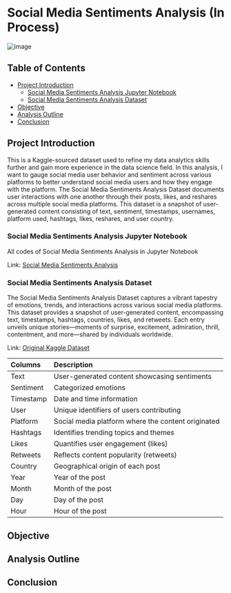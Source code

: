 # Social Media Sentiments Analysis (In Process)

![image](https://github.com/jasondo-da/Social_Media_Sentiments_Analysis/assets/138195365/2e065f22-74b1-4722-86f8-ce8af7c19fb9)

## Table of Contents

- [Project Introduction](#project-introduction)
    - [Social Media Sentiments Analysis Jupyter Notebook](#social-media-sentiments-analysis-jupyter-notebook)
    - [Social Media Sentiments Analysis Dataset](#social-media-sentiments-analysis-dataset)
- [Objective](#objective)
- [Analysis Outline](#analysis-outline)
- [Conclusion](#conclusion)

## Project Introduction

This is a Kaggle-sourced dataset used to refine my data analytics skills further and gain more experience in the data science field. In this analysis, I want to gauge social media user behavior and sentiment across various platforms to better understand social media users and how they engage with the platform. The Social Media Sentiments Analysis Dataset documents user interactions with one another through their posts, likes, and reshares across multiple social media platforms. This dataset is a snapshot of user-generated content consisting of text, sentiment, timestamps, usernames, platform used, hashtags, likes, reshares, and user country. 

### Social Media Sentiments Analysis Jupyter Notebook

All codes of Social Media Sentiments Analysis in Jupyter Notebook

Link: [Social Media Sentiments Analysis](https://github.com/jasondo-da/Social_Media_Sentiments_Analysis/blob/main/social_media_sentiments_analysis.ipynb)

### Social Media Sentiments Analysis Dataset

The Social Media Sentiments Analysis Dataset captures a vibrant tapestry of emotions, trends, and interactions across various social media platforms. This dataset provides a snapshot of user-generated content, encompassing text, timestamps, hashtags, countries, likes, and retweets. Each entry unveils unique stories—moments of surprise, excitement, admiration, thrill, contentment, and more—shared by individuals worldwide.

Link: [Original Kaggle Dataset](https://www.kaggle.com/datasets/kashishparmar02/social-media-sentiments-analysis-dataset)

| Columns | Description |
| :------------- | :------------ |
| Text | User-generated content showcasing sentiments |
| Sentiment | Categorized emotions |
| Timestamp | Date and time information |
| User | Unique identifiers of users contributing |
| Platform | Social media platform where the content originated |
| Hashtags | Identifies trending topics and themes |
| Likes | Quantifies user engagement (likes) |
| Retweets | Reflects content popularity (retweets) |
| Country | Geographical origin of each post |
| Year | Year of the post |
| Month | Month of the post |
| Day | Day of the post |
| Hour | Hour of the post |

## Objective



## Analysis Outline



## Conclusion


